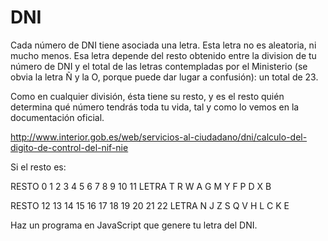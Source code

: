 # DNI

Cada número de DNI tiene asociada una letra. Esta letra no es aleatoria, ni mucho menos. Esa letra depende del resto obtenido entre la division de tu número de DNI y el total de las letras contempladas por el Ministerio (se obvia la letra Ñ y la O, porque puede dar lugar a confusión): un total de 23.

Como en cualquier división, ésta tiene su resto, y es el resto quién determina qué número tendrás toda tu vida, tal y como lo vemos en la documentación oficial.

http://www.interior.gob.es/web/servicios-al-ciudadano/dni/calculo-del-digito-de-control-del-nif-nie

Si el resto es:

RESTO 0 1 2 3 4 5 6 7 8 9 10 11
LETRA T R W A G M Y F P D X B

RESTO 12 13 14 15 16 17 18 19 20 21 22
LETRA N J Z S Q V H L C K E

Haz un programa en JavaScript que genere tu letra del DNI.
